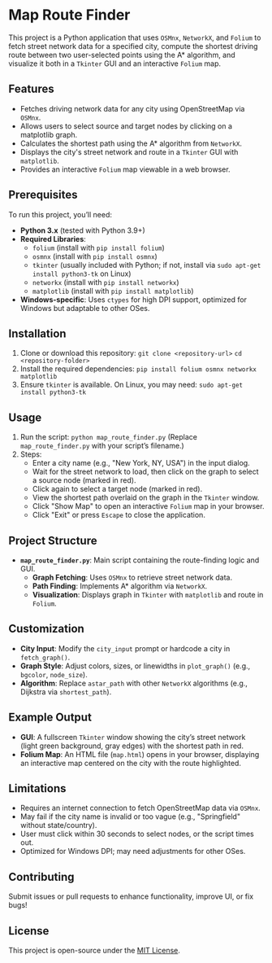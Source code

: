 # Map Route Finder

This project is a Python application that uses `OSMnx`, `NetworkX`, and `Folium` to fetch street network data for a specified city, compute the shortest driving route between two user-selected points using the A* algorithm, and visualize it both in a `Tkinter` GUI and an interactive `Folium` map.

## Features
- Fetches driving network data for any city using OpenStreetMap via `OSMnx`.
- Allows users to select source and target nodes by clicking on a matplotlib graph.
- Calculates the shortest path using the A* algorithm from `NetworkX`.
- Displays the city's street network and route in a `Tkinter` GUI with `matplotlib`.
- Provides an interactive `Folium` map viewable in a web browser.

## Prerequisites
To run this project, you’ll need:
- **Python 3.x** (tested with Python 3.9+)
- **Required Libraries**:
  - `folium` (install with `pip install folium`)
  - `osmnx` (install with `pip install osmnx`)
  - `tkinter` (usually included with Python; if not, install via `sudo apt-get install python3-tk` on Linux)
  - `networkx` (install with `pip install networkx`)
  - `matplotlib` (install with `pip install matplotlib`)
- **Windows-specific**: Uses `ctypes` for high DPI support, optimized for Windows but adaptable to other OSes.

## Installation
1. Clone or download this repository:
   `git clone <repository-url>`
   `cd <repository-folder>`
2. Install the required dependencies:
   `pip install folium osmnx networkx matplotlib`
3. Ensure `tkinter` is available. On Linux, you may need:
   `sudo apt-get install python3-tk`

## Usage
1. Run the script:
   `python map_route_finder.py`
   (Replace `map_route_finder.py` with your script’s filename.)
2. Steps:
   - Enter a city name (e.g., "New York, NY, USA") in the input dialog.
   - Wait for the street network to load, then click on the graph to select a source node (marked in red).
   - Click again to select a target node (marked in red).
   - View the shortest path overlaid on the graph in the `Tkinter` window.
   - Click "Show Map" to open an interactive `Folium` map in your browser.
   - Click "Exit" or press `Escape` to close the application.

## Project Structure
- **`map_route_finder.py`**: Main script containing the route-finding logic and GUI.
  - **Graph Fetching**: Uses `OSMnx` to retrieve street network data.
  - **Path Finding**: Implements A* algorithm via `NetworkX`.
  - **Visualization**: Displays graph in `Tkinter` with `matplotlib` and route in `Folium`.

## Customization
- **City Input**: Modify the `city_input` prompt or hardcode a city in `fetch_graph()`.
- **Graph Style**: Adjust colors, sizes, or linewidths in `plot_graph()` (e.g., `bgcolor`, `node_size`).
- **Algorithm**: Replace `astar_path` with other `NetworkX` algorithms (e.g., Dijkstra via `shortest_path`).

## Example Output
- **GUI**: A fullscreen `Tkinter` window showing the city’s street network (light green background, gray edges) with the shortest path in red.
- **Folium Map**: An HTML file (`map.html`) opens in your browser, displaying an interactive map centered on the city with the route highlighted.

## Limitations
- Requires an internet connection to fetch OpenStreetMap data via `OSMnx`.
- May fail if the city name is invalid or too vague (e.g., "Springfield" without state/country).
- User must click within 30 seconds to select nodes, or the script times out.
- Optimized for Windows DPI; may need adjustments for other OSes.

## Contributing
Submit issues or pull requests to enhance functionality, improve UI, or fix bugs!

## License
This project is open-source under the [MIT License](LICENSE).
